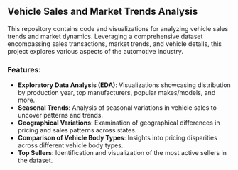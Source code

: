 
## Vehicle Sales and Market Trends Analysis

This repository contains code and visualizations for analyzing vehicle sales trends and market dynamics. Leveraging a comprehensive dataset encompassing sales transactions, market trends, and vehicle details, this project explores various aspects of the automotive industry.

### Features:

- **Exploratory Data Analysis (EDA)**: Visualizations showcasing distribution by production year, top manufacturers, popular makes/models, and more.
- **Seasonal Trends**: Analysis of seasonal variations in vehicle sales to uncover patterns and trends.
- **Geographical Variations**: Examination of geographical differences in pricing and sales patterns across states.
- **Comparison of Vehicle Body Types**: Insights into pricing disparities across different vehicle body types.
- **Top Sellers**: Identification and visualization of the most active sellers in the dataset.

